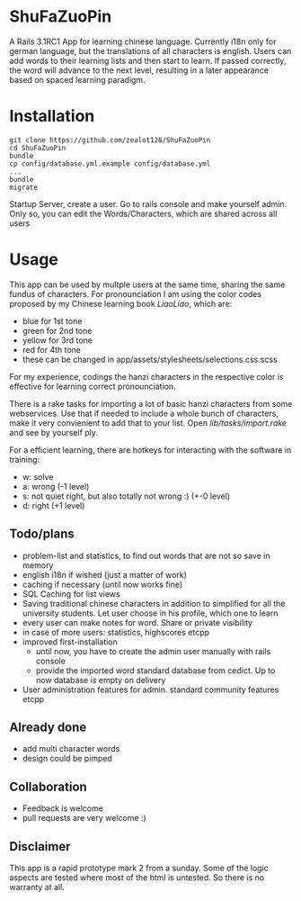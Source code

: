 # ShuFaZuoPin

A Rails 3.1RC1 App for learning chinese language. Currently i18n only for
german language, but the translations of all characters is english.  Users can
add words to their learning lists and then start to learn. If passed correctly,
the word will advance to the next level, resulting in a later appearance based
on spaced learning paradigm.

# Installation

    git clone https://github.com/zealot128/ShuFaZuoPin
    cd ShuFaZuoPin
    bundle
    cp config/database.yml.example config/database.yml
    ...
    bundle
    migrate

Startup Server, create a user. Go to rails console and make yourself admin.
Only so, you can edit the Words/Characters, which are shared across all users


# Usage

This app can be used by multple users at the same time, sharing the same fundus
of characters.  For pronounciation I am using the color codes proposed by my
Chinese learning book *LiaoLiao*, which are:

* blue for 1st tone
* green for 2nd tone
* yellow for 3rd tone
* red for 4th tone
* these can be changed in app/assets/stylesheets/selections.css.scss

For my experience, codings the hanzi characters in the respective color is
effective for learning correct pronounciation.

There is a rake tasks for importing a lot of basic hanzi characters from some
webservices. Use that if needed to include a whole bunch of characters, make it
very convienient to add that to your list.
Open *lib/tasks/import.rake* and see by yourself ply.

For a efficient learning, there are hotkeys for interacting with the software in training:

* w: solve
* a: wrong (-1 level)
* s: not quiet right, but also totally not wrong :) (+-0 level)
* d: right (+1 level)

## Todo/plans

* problem-list and statistics, to find out words that are not so save in memory
* english i18n if wished (just a matter of work)
* caching if necessary (until now works fine)
* SQL Caching for list views
* Saving traditional chinese characters in addition to simplified for all the
  university students. Let user choose in his profile, which one to learn
* every user can make notes for word. Share or private visibility
* in case of more users: statistics, highscores etcpp
* improved first-installation
  * until now, you have to create the admin user manually with rails console
  * provide the imported word standard database from cedict. Up to now database
    is empty on delivery
* User administration features for admin. standard community features etcpp



## Already done

* add multi character words
* design could be pimped

## Collaboration

* Feedback is welcome
* pull requests are very welcome :)

## Disclaimer

This app is a rapid prototype mark 2 from a sunday. Some of the logic aspects
are tested where most of the html is untested. So there is no warranty at all.



